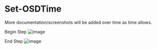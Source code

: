# Set-OSDTime

More documentation/screenshots will be added over time as time allows.

Begin Step
![image](https://user-images.githubusercontent.com/13382869/83173523-1f39e980-a0e7-11ea-8651-5bad99ed1af4.png)

End Step
![image](https://user-images.githubusercontent.com/13382869/83173657-37116d80-a0e7-11ea-89c9-ffcfaf5e2028.png)

